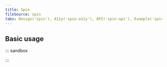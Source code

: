 ```yaml
---
title: Spin
fileSource: spin
tabs: Design('spin'), A11y('spin-a11y'), API('spin-api'), Example('spin-code'), Changelog('spin-changelog')
---
```


## Basic usage

::: sandbox

<script lang="tsx">
  export Demo from 'stories/components/spin/docs/examples/basic_example.tsx';
</script>

:::
